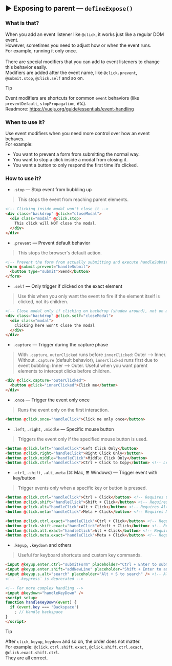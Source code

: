 ## ▶ Exposing to parent — `defineExpose()`

### What is that?

When you add an event listener like `@click`, it works just like a regular DOM event.<br>
However, sometimes you need to adjust how or when the event runs.<br>
For example, running it only once.<br>
<br>
There are special modifiers that you can add to event listeners to change this behavior easily.<br>
Modifiers are added after the event name, like `@click.prevent`, `@submit.stop`, `@click.self` and so on.

> [!tip]
> Event modifiers are shortcuts for common `event` behaviors (like `preventDefault`, `stopPropagation`, etc).<br>
> Readmore: https://vuejs.org/guide/essentials/event-handling

### When to use it?

Use event modifiers when you need more control over how an event behaves.<br>
For example:<br>
* You want to prevent a form from submitting the normal way.
* You want to stop a click inside a modal from closing it.
* You want a button to only respond the first time it’s clicked.

### How to use it?

* `.stop` — Stop event from bubbling up
> This stops the event from reaching parent elements.
```html
<!-- Clicking inside modal won't close it -->
<div class="backdrop" @click="closeModal">
  <div class="modal" @click.stop>
    This click will NOT close the modal.
  </div>
</div>
```

* `.prevent` — Prevent default behavior
> This stops the browser's default action.
```html
<!-- Prevent the form from actually submitting and execute handleSubmit instead -->
<form @submit.prevent="handleSubmit">
  <button type="submit">Send</button>
</form>
```

* `.self` — Only trigger if clicked on the exact element
> Use this when you only want the event to fire if the element itself is clicked, not its children.
```html
<!-- Close modal only if clicking on backdrop (shadow around), not on modal itself -->
<div class="backdrop" @click.self="closeModal">
  <div class="modal">
    Clicking here won't close the modal
  </div>
</div>
```

* `.capture` — Trigger during the capture phase
> With `.capture`, `outerClicked` runs before `innerClicked`: Outer --> Inner.<br>
> Without `.capture` (default behavior), `innerClicked` runs first due to event bubbling: Inner --> Outer.
> Useful when you want parent elements to intercept clicks before children.
```html
<div @click.capture="outerClicked">
  <button @click="innerClicked">Click me</button>
</div>
```

* `.once` — Trigger the event only once
> Runs the event only on the first interaction.
```html
<button @click.once="handleClick">Click me only once</button>
```

* `.left`, `.right`, `.middle` — Specific mouse button
> Triggers the event only if the specified mouse button is used.
```html
<button @click.left="handleClick">Left Click Only</button>
<button @click.right="handleClick">Right Click Only</button>
<button @click.middle="handleClick">Middle Click Only</button>
<button @click.ctrl="handleClick">Ctrl + Click to Copy</button> <!-- Left Click + Ctrl -->
```

* `.ctrl`, `.shift`, `.alt`, .`meta` (⌘ Mac, ⊞ Windows) — Trigger event with key/button
> Trigger events only when a specific key or button is pressed.
```html
<button @click.ctrl="handleClick">Ctrl + Click</button> <!-- Requires Ctrl to be held, but not it only -->
<button @click.shift="handleClick">Shift + Click</button> <!-- Requires Shift to be held, but not it only -->
<button @click.alt="handleClick">Alt + Click</button> <!-- Requires Alt to be held, but not it only -->
<button @click.meta="handleClick">Meta + Click</button> <!-- Requires Meta to be held, but not it only -->

<button @click.ctrl.exact="handleClick">Ctrl + Click</button> <!-- Requires Ctrl only to be held -->
<button @click.shift.exact="handleClick">Shift + Click</button> <!-- Requires Shift only to be held -->
<button @click.alt.exact="handleClick">Alt + Click</button> <!-- Requires Alt only to be held -->
<button @click.meta.exact="handleClick">Meta + Click</button> <!-- Requires Meta only to be held -->
```

* `.keyup`, `.keydown` and others
> Useful for keyboard shortcuts and custom key commands.
```html
<input @keyup.enter.ctrl="submitForm" placeholder="Ctrl + Enter to submit" /> <!-- Ctrl + Enter -->
<input @keyup.enter.shift="addNewLine" placeholder="Shift + Enter to add line" /> <!-- Shift + Enter -->
<input @keyup.s.alt="search" placeholder="Alt + S to search" /> <!-- Alt + S -->
<!-- `.keypress` is deprecated -->

<!-- For more complex handling -->
<input @keydown="handleKeyDown" />
<script setup>
function handleKeyDown(event) {
  if (event.key === 'Backspace')
    ; // Handle backspace
}
</script>
```

> [!tip]
> After `click`, `keyup`, `keydown` and so on, the order does not matter.<br>
> For example: `@click.ctrl.shift.exact`, `@click.shift.ctrl.exact`, `@click.exact.shift.ctrl`.<br>
> They are all correct.
